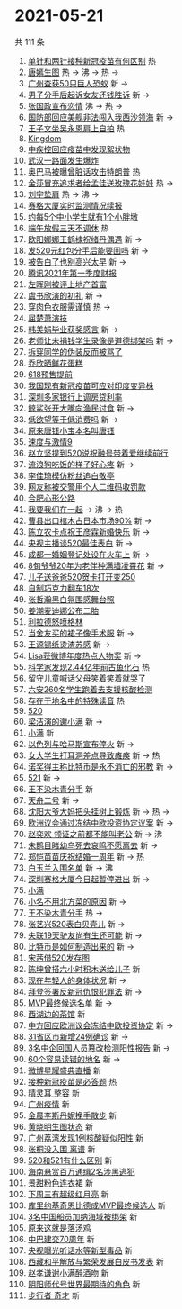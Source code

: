# 2021-05-21

共 111 条

<!-- BEGIN -->
<!-- 最后更新时间 Fri May 21 2021 10:49:33 GMT+0800 (China Standard Time) -->

1. [单针和两针接种新冠疫苗有何区别](https://s.weibo.com//weibo?q=%23%E5%8D%95%E9%92%88%E5%92%8C%E4%B8%A4%E9%92%88%E6%8E%A5%E7%A7%8D%E6%96%B0%E5%86%A0%E7%96%AB%E8%8B%97%E6%9C%89%E4%BD%95%E5%8C%BA%E5%88%AB%23&Refer=new_time)
   热
2. [唐嫣生图](https://s.weibo.com//weibo?q=%23%E5%94%90%E5%AB%A3%E7%94%9F%E5%9B%BE%23&Refer=top)
   热 -> 沸 -> 热 ->
3. [广州查获50只巨人恐蚁](https://s.weibo.com//weibo?q=%23%E5%B9%BF%E5%B7%9E%E6%9F%A5%E8%8E%B750%E5%8F%AA%E5%B7%A8%E4%BA%BA%E6%81%90%E8%9A%81%23&Refer=top)
   新 ->
4. [男子分手后起诉女友还钱胜诉](https://s.weibo.com//weibo?q=%23%E7%94%B7%E5%AD%90%E5%88%86%E6%89%8B%E5%90%8E%E8%B5%B7%E8%AF%89%E5%A5%B3%E5%8F%8B%E8%BF%98%E9%92%B1%E8%83%9C%E8%AF%89%23&Refer=top)
   新 ->
5. [张国政宣布恋情](https://s.weibo.com//weibo?q=%23%E5%BC%A0%E5%9B%BD%E6%94%BF%E5%AE%A3%E5%B8%83%E6%81%8B%E6%83%85%23&Refer=top)
   沸 -> 热 ->
6. [国防部回应美舰非法闯入我西沙领海](https://s.weibo.com//weibo?q=%23%E5%9B%BD%E9%98%B2%E9%83%A8%E5%9B%9E%E5%BA%94%E7%BE%8E%E8%88%B0%E9%9D%9E%E6%B3%95%E9%97%AF%E5%85%A5%E6%88%91%E8%A5%BF%E6%B2%99%E9%A2%86%E6%B5%B7%23&Refer=top)
   新 ->
7. [王子文坐吴永恩肩上自拍](https://s.weibo.com//weibo?q=%23%E7%8E%8B%E5%AD%90%E6%96%87%E5%9D%90%E5%90%B4%E6%B0%B8%E6%81%A9%E8%82%A9%E4%B8%8A%E8%87%AA%E6%8B%8D%23&Refer=top)
   热
8. [Kingdom](https://s.weibo.com//weibo?q=Kingdom&Refer=top)
9. [中疾控回应疫苗中发现絮状物](https://s.weibo.com//weibo?q=%23%E4%B8%AD%E7%96%BE%E6%8E%A7%E5%9B%9E%E5%BA%94%E7%96%AB%E8%8B%97%E4%B8%AD%E5%8F%91%E7%8E%B0%E7%B5%AE%E7%8A%B6%E7%89%A9%23&Refer=top)
10. [武汉一路面发生爆炸](https://s.weibo.com//weibo?q=%23%E6%AD%A6%E6%B1%89%E4%B8%80%E8%B7%AF%E9%9D%A2%E5%8F%91%E7%94%9F%E7%88%86%E7%82%B8%23&Refer=top)
11. [奥巴马被曝曾脏话攻击特朗普](https://s.weibo.com//weibo?q=%23%E5%A5%A5%E5%B7%B4%E9%A9%AC%E8%A2%AB%E6%9B%9D%E6%9B%BE%E8%84%8F%E8%AF%9D%E6%94%BB%E5%87%BB%E7%89%B9%E6%9C%97%E6%99%AE%23&Refer=top)
    热
12. [金莎冒充追求者给孟佳送玫瑰花娃娃](https://s.weibo.com//weibo?q=%23%E9%87%91%E8%8E%8E%E5%86%92%E5%85%85%E8%BF%BD%E6%B1%82%E8%80%85%E7%BB%99%E5%AD%9F%E4%BD%B3%E9%80%81%E7%8E%AB%E7%91%B0%E8%8A%B1%E5%A8%83%E5%A8%83%23&Refer=top)
    热 ->
13. [刘宇垫肩](https://s.weibo.com//weibo?q=%23%E5%88%98%E5%AE%87%E5%9E%AB%E8%82%A9%23&Refer=top)
    热 -> 沸 ->
14. [赛格大厦实时监测情况续报](https://s.weibo.com//weibo?q=%23%E8%B5%9B%E6%A0%BC%E5%A4%A7%E5%8E%A6%E5%AE%9E%E6%97%B6%E7%9B%91%E6%B5%8B%E6%83%85%E5%86%B5%E7%BB%AD%E6%8A%A5%23&Refer=top)
15. [约每5个中小学生就有1个小胖墩](https://s.weibo.com//weibo?q=%23%E7%BA%A6%E6%AF%8F5%E4%B8%AA%E4%B8%AD%E5%B0%8F%E5%AD%A6%E7%94%9F%E5%B0%B1%E6%9C%891%E4%B8%AA%E5%B0%8F%E8%83%96%E5%A2%A9%23&Refer=top)
16. [端午放假三天不调休](https://s.weibo.com//weibo?q=%23%E7%AB%AF%E5%8D%88%E6%94%BE%E5%81%87%E4%B8%89%E5%A4%A9%E4%B8%8D%E8%B0%83%E4%BC%91%23&Refer=top)
    热
17. [欧阳娜娜王鹤棣祝绪丹偶遇](https://s.weibo.com//weibo?q=%23%E6%AC%A7%E9%98%B3%E5%A8%9C%E5%A8%9C%E7%8E%8B%E9%B9%A4%E6%A3%A3%E7%A5%9D%E7%BB%AA%E4%B8%B9%E5%81%B6%E9%81%87%23&Refer=top)
    新 ->
18. [发520元红包分手后能要回吗](https://s.weibo.com//weibo?q=%23%E5%8F%91520%E5%85%83%E7%BA%A2%E5%8C%85%E5%88%86%E6%89%8B%E5%90%8E%E8%83%BD%E8%A6%81%E5%9B%9E%E5%90%97%23&Refer=top)
    新 ->
19. [被告白了也别高兴太早](https://s.weibo.com//weibo?q=%23%E8%A2%AB%E5%91%8A%E7%99%BD%E4%BA%86%E4%B9%9F%E5%88%AB%E9%AB%98%E5%85%B4%E5%A4%AA%E6%97%A9%23&Refer=top)
    新 ->
20. [腾讯2021年第一季度财报](https://s.weibo.com//weibo?q=%23%E8%85%BE%E8%AE%AF2021%E5%B9%B4%E7%AC%AC%E4%B8%80%E5%AD%A3%E5%BA%A6%E8%B4%A2%E6%8A%A5%23&Refer=top)
21. [左晖刚被评上地产首富](https://s.weibo.com//weibo?q=%23%E5%B7%A6%E6%99%96%E5%88%9A%E8%A2%AB%E8%AF%84%E4%B8%8A%E5%9C%B0%E4%BA%A7%E9%A6%96%E5%AF%8C%23&Refer=top)
22. [虞书欣演的初礼](https://s.weibo.com//weibo?q=%23%E8%99%9E%E4%B9%A6%E6%AC%A3%E6%BC%94%E7%9A%84%E5%88%9D%E7%A4%BC%23&Refer=top)
    新 ->
23. [穿肉色衣服需谨慎](https://s.weibo.com//weibo?q=%23%E7%A9%BF%E8%82%89%E8%89%B2%E8%A1%A3%E6%9C%8D%E9%9C%80%E8%B0%A8%E6%85%8E%23&Refer=top)
    热 ->
24. [屈楚萧演技](https://s.weibo.com//weibo?q=%23%E5%B1%88%E6%A5%9A%E8%90%A7%E6%BC%94%E6%8A%80%23&Refer=top)
25. [韩美娟毕业获奖感言](https://s.weibo.com//weibo?q=%23%E9%9F%A9%E7%BE%8E%E5%A8%9F%E6%AF%95%E4%B8%9A%E8%8E%B7%E5%A5%96%E6%84%9F%E8%A8%80%23&Refer=top)
    新 ->
26. [老师让未捐钱学生录像是道德绑架吗](https://s.weibo.com//weibo?q=%23%E8%80%81%E5%B8%88%E8%AE%A9%E6%9C%AA%E6%8D%90%E9%92%B1%E5%AD%A6%E7%94%9F%E5%BD%95%E5%83%8F%E6%98%AF%E9%81%93%E5%BE%B7%E7%BB%91%E6%9E%B6%E5%90%97%23&Refer=top)
    新 ->
27. [拆穿同学的伪装反而被骂了](https://s.weibo.com//weibo?q=%23%E6%8B%86%E7%A9%BF%E5%90%8C%E5%AD%A6%E7%9A%84%E4%BC%AA%E8%A3%85%E5%8F%8D%E8%80%8C%E8%A2%AB%E9%AA%82%E4%BA%86%23&Refer=top)
28. [乔欣晒鲜花蛋糕](https://s.weibo.com//weibo?q=%23%E4%B9%94%E6%AC%A3%E6%99%92%E9%B2%9C%E8%8A%B1%E8%9B%8B%E7%B3%95%23&Refer=top)
29. [618预售提前](https://s.weibo.com//weibo?q=%23618%E9%A2%84%E5%94%AE%E6%8F%90%E5%89%8D%23&Refer=top)
30. [我国现有新冠疫苗可应对印度变异株](https://s.weibo.com//weibo?q=%23%E6%88%91%E5%9B%BD%E7%8E%B0%E6%9C%89%E6%96%B0%E5%86%A0%E7%96%AB%E8%8B%97%E5%8F%AF%E5%BA%94%E5%AF%B9%E5%8D%B0%E5%BA%A6%E5%8F%98%E5%BC%82%E6%A0%AA%23&Refer=top)
31. [深圳多家银行上调房贷利率](https://s.weibo.com//weibo?q=%23%E6%B7%B1%E5%9C%B3%E5%A4%9A%E5%AE%B6%E9%93%B6%E8%A1%8C%E4%B8%8A%E8%B0%83%E6%88%BF%E8%B4%B7%E5%88%A9%E7%8E%87%23&Refer=top)
32. [鲸鲨张开大嘴向渔民讨食](https://s.weibo.com//weibo?q=%23%E9%B2%B8%E9%B2%A8%E5%BC%A0%E5%BC%80%E5%A4%A7%E5%98%B4%E5%90%91%E6%B8%94%E6%B0%91%E8%AE%A8%E9%A3%9F%23&Refer=top)
    新 ->
33. [低欲望等于低消费吗](https://s.weibo.com//weibo?q=%23%E4%BD%8E%E6%AC%B2%E6%9C%9B%E7%AD%89%E4%BA%8E%E4%BD%8E%E6%B6%88%E8%B4%B9%E5%90%97%23&Refer=top)
    新 ->
34. [原来唐钰小宝本名叫唐钰](https://s.weibo.com//weibo?q=%23%E5%8E%9F%E6%9D%A5%E5%94%90%E9%92%B0%E5%B0%8F%E5%AE%9D%E6%9C%AC%E5%90%8D%E5%8F%AB%E5%94%90%E9%92%B0%23&Refer=top)
35. [速度与激情9](https://s.weibo.com//weibo?q=%E9%80%9F%E5%BA%A6%E4%B8%8E%E6%BF%80%E6%83%859&Refer=top)
36. [赵立坚提到520说祝融号带着爱继续前行](https://s.weibo.com//weibo?q=%E8%B5%B5%E7%AB%8B%E5%9D%9A%E6%8F%90%E5%88%B0520%E8%AF%B4%E7%A5%9D%E8%9E%8D%E5%8F%B7%E5%B8%A6%E7%9D%80%E7%88%B1%E7%BB%A7%E7%BB%AD%E5%89%8D%E8%A1%8C&Refer=top)
37. [流浪狗吃饭的样子好心疼](https://s.weibo.com//weibo?q=%23%E6%B5%81%E6%B5%AA%E7%8B%97%E5%90%83%E9%A5%AD%E7%9A%84%E6%A0%B7%E5%AD%90%E5%A5%BD%E5%BF%83%E7%96%BC%23&Refer=top)
    新 ->
38. [李佳琦模仿粉丝追白敬亭](https://s.weibo.com//weibo?q=%23%E6%9D%8E%E4%BD%B3%E7%90%A6%E6%A8%A1%E4%BB%BF%E7%B2%89%E4%B8%9D%E8%BF%BD%E7%99%BD%E6%95%AC%E4%BA%AD%23&Refer=top)
39. [网友称被交警用个人二维码收罚款](https://s.weibo.com//weibo?q=%23%E7%BD%91%E5%8F%8B%E7%A7%B0%E8%A2%AB%E4%BA%A4%E8%AD%A6%E7%94%A8%E4%B8%AA%E4%BA%BA%E4%BA%8C%E7%BB%B4%E7%A0%81%E6%94%B6%E7%BD%9A%E6%AC%BE%23&Refer=top)
40. [合肥心形公路](https://s.weibo.com//weibo?q=%23%E5%90%88%E8%82%A5%E5%BF%83%E5%BD%A2%E5%85%AC%E8%B7%AF%23&Refer=top)
41. [我要我们在一起](https://s.weibo.com//weibo?q=%E6%88%91%E8%A6%81%E6%88%91%E4%BB%AC%E5%9C%A8%E4%B8%80%E8%B5%B7&Refer=top)
    -> 沸 -> 热
42. [曹县出口棺木占日本市场90%](https://s.weibo.com//weibo?q=%23%E6%9B%B9%E5%8E%BF%E5%87%BA%E5%8F%A3%E6%A3%BA%E6%9C%A8%E5%8D%A0%E6%97%A5%E6%9C%AC%E5%B8%82%E5%9C%BA90%25%23&Refer=top)
    新 ->
43. [陈立农卡点祝王彦霖新婚快乐](https://s.weibo.com//weibo?q=%23%E9%99%88%E7%AB%8B%E5%86%9C%E5%8D%A1%E7%82%B9%E7%A5%9D%E7%8E%8B%E5%BD%A6%E9%9C%96%E6%96%B0%E5%A9%9A%E5%BF%AB%E4%B9%90%23&Refer=top)
    新 ->
44. [央视主播谈520最佳表白](https://s.weibo.com//weibo?q=%23%E5%A4%AE%E8%A7%86%E4%B8%BB%E6%92%AD%E8%B0%88520%E6%9C%80%E4%BD%B3%E8%A1%A8%E7%99%BD%23&Refer=top)
    新 ->
45. [成都一婚姻登记处设在火车上](https://s.weibo.com//weibo?q=%23%E6%88%90%E9%83%BD%E4%B8%80%E5%A9%9A%E5%A7%BB%E7%99%BB%E8%AE%B0%E5%A4%84%E8%AE%BE%E5%9C%A8%E7%81%AB%E8%BD%A6%E4%B8%8A%23&Refer=top)
    新 ->
46. [8旬爷爷20年为老伴种满墙凌霄花](https://s.weibo.com//weibo?q=%238%E6%97%AC%E7%88%B7%E7%88%B720%E5%B9%B4%E4%B8%BA%E8%80%81%E4%BC%B4%E7%A7%8D%E6%BB%A1%E5%A2%99%E5%87%8C%E9%9C%84%E8%8A%B1%23&Refer=top)
    新 ->
47. [儿子送爸爸520贺卡打开变250](https://s.weibo.com//weibo?q=%23%E5%84%BF%E5%AD%90%E9%80%81%E7%88%B8%E7%88%B8520%E8%B4%BA%E5%8D%A1%E6%89%93%E5%BC%80%E5%8F%98250%23&Refer=top)
48. [自制巧克力翻车18次](https://s.weibo.com//weibo?q=%23%E8%87%AA%E5%88%B6%E5%B7%A7%E5%85%8B%E5%8A%9B%E7%BF%BB%E8%BD%A618%E6%AC%A1%23&Refer=top)
49. [张哲瀚黑白氛围感舞台照](https://s.weibo.com//weibo?q=%23%E5%BC%A0%E5%93%B2%E7%80%9A%E9%BB%91%E7%99%BD%E6%B0%9B%E5%9B%B4%E6%84%9F%E8%88%9E%E5%8F%B0%E7%85%A7%23&Refer=top)
50. [姜潮麦迪娜公布二胎](https://s.weibo.com//weibo?q=%23%E5%A7%9C%E6%BD%AE%E9%BA%A6%E8%BF%AA%E5%A8%9C%E5%85%AC%E5%B8%83%E4%BA%8C%E8%83%8E%23&Refer=top)
51. [利拉德怒喷格林](https://s.weibo.com//weibo?q=%23%E5%88%A9%E6%8B%89%E5%BE%B7%E6%80%92%E5%96%B7%E6%A0%BC%E6%9E%97%23&Refer=top)
52. [当舍友买的裙子像手术服](https://s.weibo.com//weibo?q=%23%E5%BD%93%E8%88%8D%E5%8F%8B%E4%B9%B0%E7%9A%84%E8%A3%99%E5%AD%90%E5%83%8F%E6%89%8B%E6%9C%AF%E6%9C%8D%23&Refer=top)
    新 ->
53. [王源锡纸烫渣苏感](https://s.weibo.com//weibo?q=%23%E7%8E%8B%E6%BA%90%E9%94%A1%E7%BA%B8%E7%83%AB%E6%B8%A3%E8%8B%8F%E6%84%9F%23&Refer=top)
    新 ->
54. [Lisa获微博年度热点人物奖](https://s.weibo.com//weibo?q=%23Lisa%E8%8E%B7%E5%BE%AE%E5%8D%9A%E5%B9%B4%E5%BA%A6%E7%83%AD%E7%82%B9%E4%BA%BA%E7%89%A9%E5%A5%96%23&Refer=top)
    新 ->
55. [科学家发现2.44亿年前古鱼化石](https://s.weibo.com//weibo?q=%23%E7%A7%91%E5%AD%A6%E5%AE%B6%E5%8F%91%E7%8E%B02.44%E4%BA%BF%E5%B9%B4%E5%89%8D%E5%8F%A4%E9%B1%BC%E5%8C%96%E7%9F%B3%23&Refer=new_time)
    热
56. [留守儿童喊话父母笑着笑着就哭了](https://s.weibo.com//weibo?q=%23%E7%95%99%E5%AE%88%E5%84%BF%E7%AB%A5%E5%96%8A%E8%AF%9D%E7%88%B6%E6%AF%8D%E7%AC%91%E7%9D%80%E7%AC%91%E7%9D%80%E5%B0%B1%E5%93%AD%E4%BA%86%23&Refer=top)
57. [六安260名学生跑着去支援核酸检测](https://s.weibo.com//weibo?q=%23%E5%85%AD%E5%AE%89260%E5%90%8D%E5%AD%A6%E7%94%9F%E8%B7%91%E7%9D%80%E5%8E%BB%E6%94%AF%E6%8F%B4%E6%A0%B8%E9%85%B8%E6%A3%80%E6%B5%8B%23&Refer=top)
58. [存在于地名中的特殊读音](https://s.weibo.com//weibo?q=%23%E5%AD%98%E5%9C%A8%E4%BA%8E%E5%9C%B0%E5%90%8D%E4%B8%AD%E7%9A%84%E7%89%B9%E6%AE%8A%E8%AF%BB%E9%9F%B3%23&Refer=new_time)
    热
59. [520](https://s.weibo.com//weibo?q=520&Refer=top)
60. [梁洁演的谢小满](https://s.weibo.com//weibo?q=%23%E6%A2%81%E6%B4%81%E6%BC%94%E7%9A%84%E8%B0%A2%E5%B0%8F%E6%BB%A1%23&Refer=top)
    新 ->
61. [小满](https://s.weibo.com//weibo?q=%E5%B0%8F%E6%BB%A1&Refer=top) 新
62. [以色列与哈马斯宣布停火](https://s.weibo.com//weibo?q=%23%E4%BB%A5%E8%89%B2%E5%88%97%E4%B8%8E%E5%93%88%E9%A9%AC%E6%96%AF%E5%AE%A3%E5%B8%83%E5%81%9C%E7%81%AB%23&Refer=top)
    新 ->
63. [女大学生打耳洞差点导致瘫痪](https://s.weibo.com//weibo?q=%23%E5%A5%B3%E5%A4%A7%E5%AD%A6%E7%94%9F%E6%89%93%E8%80%B3%E6%B4%9E%E5%B7%AE%E7%82%B9%E5%AF%BC%E8%87%B4%E7%98%AB%E7%97%AA%23&Refer=top)
    新 -> 热
64. [诺奖得主称比特币是永不消亡的邪教](https://s.weibo.com//weibo?q=%23%E8%AF%BA%E5%A5%96%E5%BE%97%E4%B8%BB%E7%A7%B0%E6%AF%94%E7%89%B9%E5%B8%81%E6%98%AF%E6%B0%B8%E4%B8%8D%E6%B6%88%E4%BA%A1%E7%9A%84%E9%82%AA%E6%95%99%23&Refer=top)
    新 ->
65. [521](https://s.weibo.com//weibo?q=521&Refer=top) 新 ->
66. [王不染木青分手](https://s.weibo.com//weibo?q=%E7%8E%8B%E4%B8%8D%E6%9F%93%E6%9C%A8%E9%9D%92%E5%88%86%E6%89%8B&Refer=top)
    新
67. [天舟二号](https://s.weibo.com//weibo?q=%23%E5%A4%A9%E8%88%9F%E4%BA%8C%E5%8F%B7%23&Refer=top)
    新 ->
68. [沈阳大爷大妈把头挂树上锻炼](https://s.weibo.com//weibo?q=%23%E6%B2%88%E9%98%B3%E5%A4%A7%E7%88%B7%E5%A4%A7%E5%A6%88%E6%8A%8A%E5%A4%B4%E6%8C%82%E6%A0%91%E4%B8%8A%E9%94%BB%E7%82%BC%23&Refer=top)
    新 -> 热 ->
69. [欧洲议会通过冻结中欧投资协定议案](https://s.weibo.com//weibo?q=%23%E6%AC%A7%E6%B4%B2%E8%AE%AE%E4%BC%9A%E9%80%9A%E8%BF%87%E5%86%BB%E7%BB%93%E4%B8%AD%E6%AC%A7%E6%8A%95%E8%B5%84%E5%8D%8F%E5%AE%9A%E8%AE%AE%E6%A1%88%23&Refer=top)
    新 ->
70. [赵奕欢
    领证之前都不能叫老公](https://s.weibo.com//weibo?q=%23%E8%B5%B5%E5%A5%95%E6%AC%A2%20%E9%A2%86%E8%AF%81%E4%B9%8B%E5%89%8D%E9%83%BD%E4%B8%8D%E8%83%BD%E5%8F%AB%E8%80%81%E5%85%AC%23&Refer=top)
    新 -> 沸
71. [朱鹮目睹幼鸟死去哀鸣不愿离去](https://s.weibo.com//weibo?q=%23%E6%9C%B1%E9%B9%AE%E7%9B%AE%E7%9D%B9%E5%B9%BC%E9%B8%9F%E6%AD%BB%E5%8E%BB%E5%93%80%E9%B8%A3%E4%B8%8D%E6%84%BF%E7%A6%BB%E5%8E%BB%23&Refer=top)
    新 ->
72. [郑恺苗苗庆祝结婚一周年](https://s.weibo.com//weibo?q=%23%E9%83%91%E6%81%BA%E8%8B%97%E8%8B%97%E5%BA%86%E7%A5%9D%E7%BB%93%E5%A9%9A%E4%B8%80%E5%91%A8%E5%B9%B4%23&Refer=top)
    新 -> 热
73. [白玉兰入围名单](https://s.weibo.com//weibo?q=%23%E7%99%BD%E7%8E%89%E5%85%B0%E5%85%A5%E5%9B%B4%E5%90%8D%E5%8D%95%23&Refer=top)
    新 -> 沸
74. [深圳赛格大厦今日起暂停进出](https://s.weibo.com//weibo?q=%23%E6%B7%B1%E5%9C%B3%E8%B5%9B%E6%A0%BC%E5%A4%A7%E5%8E%A6%E4%BB%8A%E6%97%A5%E8%B5%B7%E6%9A%82%E5%81%9C%E8%BF%9B%E5%87%BA%23&Refer=top)
    新 ->
75. [小满](https://s.weibo.com//weibo?q=%23%E5%B0%8F%E6%BB%A1%23&Refer=top)
76. [小名不用北方菜的原因](https://s.weibo.com//weibo?q=%23%E5%B0%8F%E5%90%8D%E4%B8%8D%E7%94%A8%E5%8C%97%E6%96%B9%E8%8F%9C%E7%9A%84%E5%8E%9F%E5%9B%A0%23&Refer=top)
    新 ->
77. [王不染木青分手](https://s.weibo.com//weibo?q=%23%E7%8E%8B%E4%B8%8D%E6%9F%93%E6%9C%A8%E9%9D%92%E5%88%86%E6%89%8B%23&Refer=top)
    热 ->
78. [张艺兴520表白贝壳儿](https://s.weibo.com//weibo?q=%23%E5%BC%A0%E8%89%BA%E5%85%B4520%E8%A1%A8%E7%99%BD%E8%B4%9D%E5%A3%B3%E5%84%BF%23&Refer=top)
    新 ->
79. [失联19天驴友尚有生还可能](https://s.weibo.com//weibo?q=%23%E5%A4%B1%E8%81%9419%E5%A4%A9%E9%A9%B4%E5%8F%8B%E5%B0%9A%E6%9C%89%E7%94%9F%E8%BF%98%E5%8F%AF%E8%83%BD%23&Refer=top)
    新 ->
80. [比特币是如何制造出来的](https://s.weibo.com//weibo?q=%23%E6%AF%94%E7%89%B9%E5%B8%81%E6%98%AF%E5%A6%82%E4%BD%95%E5%88%B6%E9%80%A0%E5%87%BA%E6%9D%A5%E7%9A%84%23&Refer=top)
    新 ->
81. [宋茜借520发存图](https://s.weibo.com//weibo?q=%23%E5%AE%8B%E8%8C%9C%E5%80%9F520%E5%8F%91%E5%AD%98%E5%9B%BE%23&Refer=top)
82. [陈坤曾搭六小时积木送给儿子](https://s.weibo.com//weibo?q=%23%E9%99%88%E5%9D%A4%E6%9B%BE%E6%90%AD%E5%85%AD%E5%B0%8F%E6%97%B6%E7%A7%AF%E6%9C%A8%E9%80%81%E7%BB%99%E5%84%BF%E5%AD%90%23&Refer=top)
    新
83. [现在年轻人的身体状况](https://s.weibo.com//weibo?q=%23%E7%8E%B0%E5%9C%A8%E5%B9%B4%E8%BD%BB%E4%BA%BA%E7%9A%84%E8%BA%AB%E4%BD%93%E7%8A%B6%E5%86%B5%23&Refer=top)
    新 ->
84. [拜登签署反新冠仇恨犯罪法](https://s.weibo.com//weibo?q=%23%E6%8B%9C%E7%99%BB%E7%AD%BE%E7%BD%B2%E5%8F%8D%E6%96%B0%E5%86%A0%E4%BB%87%E6%81%A8%E7%8A%AF%E7%BD%AA%E6%B3%95%23&Refer=top)
    新 ->
85. [MVP最终候选名单](https://s.weibo.com//weibo?q=%23MVP%E6%9C%80%E7%BB%88%E5%80%99%E9%80%89%E5%90%8D%E5%8D%95%23&Refer=top)
    新 ->
86. [西湖边的茶馆](https://s.weibo.com//weibo?q=%23%E8%A5%BF%E6%B9%96%E8%BE%B9%E7%9A%84%E8%8C%B6%E9%A6%86%23&Refer=top)
    新
87. [中方回应欧洲议会冻结中欧投资协定](https://s.weibo.com//weibo?q=%23%E4%B8%AD%E6%96%B9%E5%9B%9E%E5%BA%94%E6%AC%A7%E6%B4%B2%E8%AE%AE%E4%BC%9A%E5%86%BB%E7%BB%93%E4%B8%AD%E6%AC%A7%E6%8A%95%E8%B5%84%E5%8D%8F%E5%AE%9A%23&Refer=top)
    新 ->
88. [31省区市新增24例确诊](https://s.weibo.com//weibo?q=%2331%E7%9C%81%E5%8C%BA%E5%B8%82%E6%96%B0%E5%A2%9E24%E4%BE%8B%E7%A1%AE%E8%AF%8A%23&Refer=top)
    新 ->
89. [3名中企回国人员篡改检测阳性报告](https://s.weibo.com//weibo?q=%233%E5%90%8D%E4%B8%AD%E4%BC%81%E5%9B%9E%E5%9B%BD%E4%BA%BA%E5%91%98%E7%AF%A1%E6%94%B9%E6%A3%80%E6%B5%8B%E9%98%B3%E6%80%A7%E6%8A%A5%E5%91%8A%23&Refer=top)
    新 ->
90. [60个容易读错的地名](https://s.weibo.com//weibo?q=%2360%E4%B8%AA%E5%AE%B9%E6%98%93%E8%AF%BB%E9%94%99%E7%9A%84%E5%9C%B0%E5%90%8D%23&Refer=top)
    新 ->
91. [微博星耀盛典直播](https://s.weibo.com//weibo?q=%23%E5%BE%AE%E5%8D%9A%E6%98%9F%E8%80%80%E7%9B%9B%E5%85%B8%E7%9B%B4%E6%92%AD%23&Refer=top)
    新
92. [接种新冠疫苗是必答题](https://s.weibo.com//weibo?q=%23%E6%8E%A5%E7%A7%8D%E6%96%B0%E5%86%A0%E7%96%AB%E8%8B%97%E6%98%AF%E5%BF%85%E7%AD%94%E9%A2%98%23&Refer=new_time)
    热
93. [精灵耳 整容](https://s.weibo.com//weibo?q=%E7%B2%BE%E7%81%B5%E8%80%B3%20%E6%95%B4%E5%AE%B9&Refer=top)
    新
94. [广州疫情](https://s.weibo.com//weibo?q=%E5%B9%BF%E5%B7%9E%E7%96%AB%E6%83%85&Refer=top)
    新
95. [金晨李斯丹妮挽手散步](https://s.weibo.com//weibo?q=%E9%87%91%E6%99%A8%E6%9D%8E%E6%96%AF%E4%B8%B9%E5%A6%AE%E6%8C%BD%E6%89%8B%E6%95%A3%E6%AD%A5&Refer=top)
    新
96. [黄晓明生图状态](https://s.weibo.com//weibo?q=%23%E9%BB%84%E6%99%93%E6%98%8E%E7%94%9F%E5%9B%BE%E7%8A%B6%E6%80%81%23&Refer=top)
    新
97. [广州荔湾发现1例核酸疑似阳性](https://s.weibo.com//weibo?q=%23%E5%B9%BF%E5%B7%9E%E8%8D%94%E6%B9%BE%E5%8F%91%E7%8E%B01%E4%BE%8B%E6%A0%B8%E9%85%B8%E7%96%91%E4%BC%BC%E9%98%B3%E6%80%A7%23&Refer=top)
    新
98. [张桐没入围 离谱](https://s.weibo.com//weibo?q=%E5%BC%A0%E6%A1%90%E6%B2%A1%E5%85%A5%E5%9B%B4%20%E7%A6%BB%E8%B0%B1&Refer=top)
    新
99. [520和521有什么区别](https://s.weibo.com//weibo?q=%23520%E5%92%8C521%E6%9C%89%E4%BB%80%E4%B9%88%E5%8C%BA%E5%88%AB%23&Refer=top)
    新
100. [海南悬赏百万通缉2名涉黑逃犯](https://s.weibo.com//weibo?q=%23%E6%B5%B7%E5%8D%97%E6%82%AC%E8%B5%8F%E7%99%BE%E4%B8%87%E9%80%9A%E7%BC%892%E5%90%8D%E6%B6%89%E9%BB%91%E9%80%83%E7%8A%AF%23&Refer=top)
101. [景甜粉色连衣裙](https://s.weibo.com//weibo?q=%23%E6%99%AF%E7%94%9C%E7%B2%89%E8%89%B2%E8%BF%9E%E8%A1%A3%E8%A3%99%23&Refer=top)
     新
102. [下周三有超级红月亮](https://s.weibo.com//weibo?q=%23%E4%B8%8B%E5%91%A8%E4%B8%89%E6%9C%89%E8%B6%85%E7%BA%A7%E7%BA%A2%E6%9C%88%E4%BA%AE%23&Refer=top)
     新
103. [库里约基奇恩比德成MVP最终候选人](https://s.weibo.com//weibo?q=%23%E5%BA%93%E9%87%8C%E7%BA%A6%E5%9F%BA%E5%A5%87%E6%81%A9%E6%AF%94%E5%BE%B7%E6%88%90MVP%E6%9C%80%E7%BB%88%E5%80%99%E9%80%89%E4%BA%BA%23&Refer=top)
     新
104. [3名中国船员加纳海域被绑架](https://s.weibo.com//weibo?q=%233%E5%90%8D%E4%B8%AD%E5%9B%BD%E8%88%B9%E5%91%98%E5%8A%A0%E7%BA%B3%E6%B5%B7%E5%9F%9F%E8%A2%AB%E7%BB%91%E6%9E%B6%23&Refer=top)
     新
105. [原来这就是落汤鸡](https://s.weibo.com//weibo?q=%23%E5%8E%9F%E6%9D%A5%E8%BF%99%E5%B0%B1%E6%98%AF%E8%90%BD%E6%B1%A4%E9%B8%A1%23&Refer=top)
106. [中巴建交70周年](https://s.weibo.com//weibo?q=%23%E4%B8%AD%E5%B7%B4%E5%BB%BA%E4%BA%A470%E5%91%A8%E5%B9%B4%23&Refer=top)
     新
107. [央视曝光听话水等新型毒品](https://s.weibo.com//weibo?q=%23%E5%A4%AE%E8%A7%86%E6%9B%9D%E5%85%89%E5%90%AC%E8%AF%9D%E6%B0%B4%E7%AD%89%E6%96%B0%E5%9E%8B%E6%AF%92%E5%93%81%23&Refer=top)
     新
108. [西藏和平解放与繁荣发展白皮书发表](https://s.weibo.com//weibo?q=%23%E8%A5%BF%E8%97%8F%E5%92%8C%E5%B9%B3%E8%A7%A3%E6%94%BE%E4%B8%8E%E7%B9%81%E8%8D%A3%E5%8F%91%E5%B1%95%E7%99%BD%E7%9A%AE%E4%B9%A6%E5%8F%91%E8%A1%A8%23&Refer=top)
     新
109. [赵孝谦谢小满醉酒吻](https://s.weibo.com//weibo?q=%23%E8%B5%B5%E5%AD%9D%E8%B0%A6%E8%B0%A2%E5%B0%8F%E6%BB%A1%E9%86%89%E9%85%92%E5%90%BB%23&Refer=top)
     新
110. [阴阳师代号世界最期待的角色](https://s.weibo.com//weibo?q=%23%E9%98%B4%E9%98%B3%E5%B8%88%E4%BB%A3%E5%8F%B7%E4%B8%96%E7%95%8C%E6%9C%80%E6%9C%9F%E5%BE%85%E7%9A%84%E8%A7%92%E8%89%B2%23&Refer=top)
     新
111. [步行者 奇才](https://s.weibo.com//weibo?q=%E6%AD%A5%E8%A1%8C%E8%80%85%20%E5%A5%87%E6%89%8D&Refer=top)
     新

<!-- END -->
